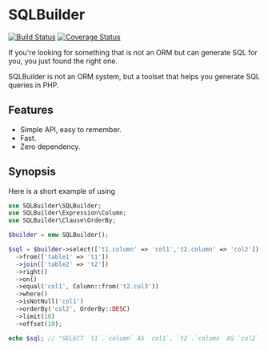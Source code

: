 # SQLBuilder

[![Build Status](https://travis-ci.org/masterWeber/sqlbuilder.svg?branch=master)](https://travis-ci.org/masterWeber/sqlbuilder)
[![Coverage Status](https://coveralls.io/repos/github/masterWeber/sqlbuilder/badge.svg?branch=master)](https://coveralls.io/github/masterWeber/sqlbuilder?branch=master)

If you're looking for something that is not an ORM but can generate SQL for you, you just found the right one.

SQLBuilder is not an ORM system, but a toolset that helps you generate SQL queries in PHP.

## Features

* Simple API, easy to remember.
* Fast.
* Zero dependency.

## Synopsis

Here is a short example of using

```php
use SQLBuilder\SQLBuilder;
use SQLBuilder\Expression\Column;
use SQLBuilder\Clause\OrderBy;

$builder = new SQLBuilder();

$sql = $builder->select(['t1.column' => 'col1','t2.column' => 'col2'])
  ->from(['table1' => 't1'])
  ->join(['table2' => 't2'])
  ->right()
  ->on()
  ->equal('col1', Column::from('t2.col3'))
  ->where()
  ->isNotNull('col1')
  ->orderBy('col2', OrderBy::DESC)
  ->limit(10)
  ->offset(10);

echo $sql; // "SELECT `t1`.`column` AS `col1`, `t2`.`column` AS `col2` FROM `table1` AS `t1` RIGHT JOIN `table2` AS `t2` ON (`col1` = `t2`.`col3`) WHERE `col1` IS NOT NULL ORDER BY `col2` DESC LIMIT 10 OFFSET 10"
```
